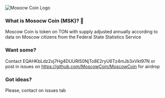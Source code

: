 
![Mosocw Coin Logo](https://moscowcoin.github.io/MoscowCoin/logo/msk-ton.png)

### What is Mosocw Coin (MSK)? 👋

Moscow Coin is token on TON with supply adjusted annually according to data on Moscow citizens from the Federal State Statistics Service

### Want some?

Contact EQAHKbLdz2xj7Hg4DUURI50NjTo8E2ryU6Tz4mJb3xVkt97N or post in issues on https://github.com/MoscowCoin/MoscowCoin for airdrop

### Got ideas?

Please, contact on issues tab
